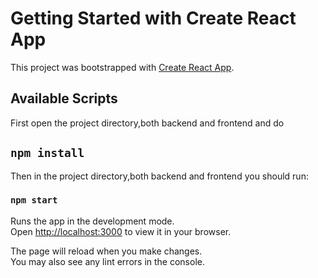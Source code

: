 # Getting Started with Create React App

This project was bootstrapped with [Create React App](https://github.com/facebook/create-react-app).

## Available Scripts

First open the project directory,both backend and frontend and do 

## `npm install`

Then in the project directory,both backend and frontend you should run:

### `npm start`

Runs the app in the development mode.\
Open [http://localhost:3000](http://localhost:3000) to view it in your browser.

The page will reload when you make changes.\
You may also see any lint errors in the console.

